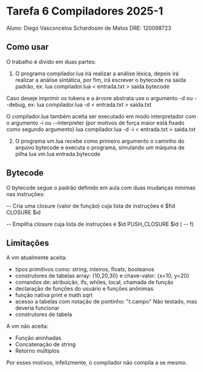 # Tarefa 6 Compiladores 2025-1

Aluno: Diego Vasconcelos Schardosim de Matos
DRE: 120098723

## Como usar

O trabalho é divido em duas partes:
1. O programa compilador.lua irá realizar a análise léxica, depois irá realizar a análise sintática, por fim, irá escrever o bytecode na saída padrão, ex:
    lua compilador.lua < entrada.txt > saida.bytecode

Caso deseje imprimir os tokens e a árvore abstrata use o argumento -d ou --debug, ex:
    lua compilador.lua -d < entrada.txt > saida.txt

O compilador.lua também aceita ser executado em modo interpretador com o argumento -i ou --interpreter (por motivos de força maior está fixado como segundo argumento)
    lua compilador.lua -d -i < entrada.txt > saida.txt

2. O programa vm.lua recebe como primeiro argumento o caminho do arquivo bytecode e executa o programa, simulando um máquina de pilha
    lua vm.lua entrada.bytecode

## Bytecode

O bytecode segue o padrão definido em aula com duas mudanças mínimas nas instruções:

-- Cria uma closure (valor de função) cuja lista de instruções é $fid 
CLOSURE $id

-- Empilha closure cuja lista de instruções é $id
PUSH_CLOSURE $id ( -- f)

## Limitações

A vm atualmente aceita:
- tipos primitivos como: string, inteiros, floats, booleanos
- construtores de tabelas array: {10,20,30} e chave-valor: {x=10, y=20}
- comandos de: atribuição, ifs, whiles, local, chamada de função
- declaração de funções do usuário e funções anônimas
- função nativa print e math.sqrt
- acesso a tabelas com notação de pontinho: "t.campo" Não testado, mas deveria funcionar
- construtores de tabela 

A vm não aceita:
- Função aninhadas
- Concatenação de string
- Retorno múltiplos

Por esses motivos, infelizmente, o compilador não compila a se mesmo.
